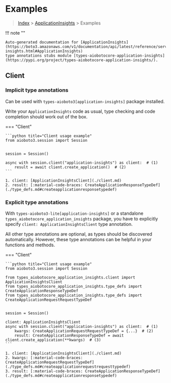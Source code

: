 # Examples

> [Index](../README.md) > [ApplicationInsights](./README.md) > Examples

!!! note ""

    Auto-generated documentation for [ApplicationInsights](https://boto3.amazonaws.com/v1/documentation/api/latest/reference/services/application-insights.html#ApplicationInsights)
    type annotations stubs module [types-aiobotocore-application-insights](https://pypi.org/project/types-aiobotocore-application-insights/).

## Client

### Implicit type annotations

Can be used with `types-aioboto3[application-insights]` package installed.

Write your `ApplicationInsights` code as usual,
type checking and code completion should work out of the box.



=== "Client"

    ```python title="Client usage example"
    from aioboto3.session import Session


    session = Session()

    async with session.client("application-insights") as client:  # (1)
        result = await client.create_application()  # (2)
    ```

    1. client: [ApplicationInsightsClient](./client.md)
    2. result: [:material-code-braces: CreateApplicationResponseTypeDef](./type_defs.md#createapplicationresponsetypedef) 






### Explicit type annotations

With `types-aioboto3-lite[application-insights]`
or a standalone `types_aiobotocore_application_insights` package, you have to explicitly specify
`client: ApplicationInsightsClient` type annotation.

All other type annotations are optional, as types should be discovered automatically.
However, these type annotations can be helpful in your functions and methods.


=== "Client"

    ```python title="Client usage example"
    from aioboto3.session import Session

    from types_aiobotocore_application_insights.client import ApplicationInsightsClient
    from types_aiobotocore_application_insights.type_defs import CreateApplicationResponseTypeDef
    from types_aiobotocore_application_insights.type_defs import CreateApplicationRequestRequestTypeDef


    session = Session()

    client: ApplicationInsightsClient
    async with session.client("application-insights") as client:  # (1)
        kwargs: CreateApplicationRequestRequestTypeDef = {...}  # (2)
        result: CreateApplicationResponseTypeDef = await client.create_application(**kwargs)  # (3)
    ```

    1. client: [ApplicationInsightsClient](./client.md)
    2. kwargs: [:material-code-braces: CreateApplicationRequestRequestTypeDef](./type_defs.md#createapplicationrequestrequesttypedef) 
    3. result: [:material-code-braces: CreateApplicationResponseTypeDef](./type_defs.md#createapplicationresponsetypedef) 






